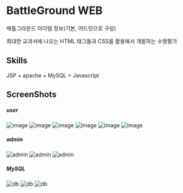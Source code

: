 # BattleGround WEB

배틀그라운드 아이템 정보(기본, 어드민으로 구성)

최대한 교과서에 나오는 HTML 태그들과 CSS를 활용해서 개발하는 수행평가


Skills
-----------------------------------
JSP + apache + MySQL + Javascript


ScreenShots
-------------------------------------

##### user
![image](https://user-images.githubusercontent.com/26542929/75113420-36ed7600-5691-11ea-9e85-e656c6b3df72.png)
![image](https://user-images.githubusercontent.com/26542929/75113423-3b199380-5691-11ea-9c52-b06c439e8bd0.png)
![image](https://user-images.githubusercontent.com/26542929/75113440-5be1e900-5691-11ea-95ab-be70c3eeacf0.png)
![image](https://user-images.githubusercontent.com/26542929/75113445-5edcd980-5691-11ea-828b-a4d3d31f1d7e.png)
![image](https://user-images.githubusercontent.com/26542929/75113448-643a2400-5691-11ea-8976-69265f62298b.png)
![image](https://user-images.githubusercontent.com/26542929/75113446-613f3380-5691-11ea-9837-d5e830dce5bb.png)

##### admin
![admin](https://user-images.githubusercontent.com/26542929/75113429-44a2fb80-5691-11ea-86b0-532d7e34150f.png)
![admin](https://user-images.githubusercontent.com/26542929/75113425-3ead1a80-5691-11ea-867e-26ec1dd1aea6.png)
![admin](https://user-images.githubusercontent.com/26542929/75113429-44a2fb80-5691-11ea-86b0-532d7e34150f.png)

##### MySQL
![db](https://user-images.githubusercontent.com/26542929/75113403-1f15f200-5691-11ea-8935-8a5b65a2c684.png)
![db](https://user-images.githubusercontent.com/26542929/75113409-276e2d00-5691-11ea-8aba-6723324b6789.png)
![db](https://user-images.githubusercontent.com/26542929/75113416-3228c200-5691-11ea-97cf-786065d05c1c.png)
